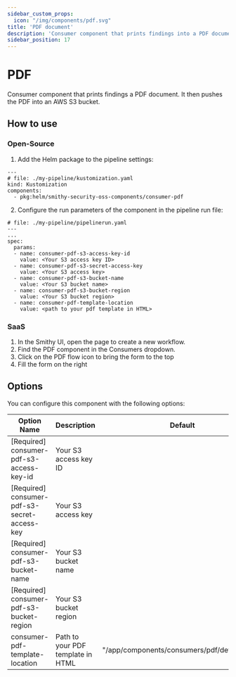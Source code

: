 ```yaml
---
sidebar_custom_props:
  icon: "/img/components/pdf.svg"
title: 'PDF document'
description: 'Consumer component that prints findings into a PDF document.'
sidebar_position: 17
---
```


# PDF

Consumer component that prints findings a PDF document. It then pushes the PDF into an AWS S3 bucket.

## How to use

### Open-Source

1. Add the Helm package to the pipeline settings:

```
---
# file: ./my-pipeline/kustomization.yaml
kind: Kustomization
components:
  - pkg:helm/smithy-security-oss-components/consumer-pdf
```

2. Configure the run parameters of the component in the pipeline run file:

```
# file: ./my-pipeline/pipelinerun.yaml
---
...
spec:
  params:
  - name: consumer-pdf-s3-access-key-id
    value: <Your S3 access key ID>
  - name: consumer-pdf-s3-secret-access-key
    value: <Your S3 access key>
  - name: consumer-pdf-s3-bucket-name
    value: <Your S3 bucket name>
  - name: consumer-pdf-s3-bucket-region
    value: <Your S3 bucket region>
  - name: consumer-pdf-template-location
    value: <path to your pdf template in HTML>
```

### SaaS

1. In the Smithy UI, open the page to create a new workflow.
2. Find the PDF component in the Consumers dropdown.
3. Click on the PDF flow icon to bring the form to the top
4. Fill the form on the right

## Options

You can configure this component with the following options:

| Option Name                                  | Description                       | Default                                      | Type   |
|----------------------------------------------|-----------------------------------|----------------------------------------------|--------|
| [Required] consumer-pdf-s3-access-key-id     | Your S3 access key ID             |                                              | String |
| [Required] consumer-pdf-s3-secret-access-key | Your S3 access key                |                                              | String |
| [Required] consumer-pdf-s3-bucket-name       | Your S3 bucket name               |                                              | String |
| [Required] consumer-pdf-s3-bucket-region     | Your S3 bucket region             |                                              | String |
| consumer-pdf-template-location               | Path to your PDF template in HTML | "/app/components/consumers/pdf/default.html" | String |
